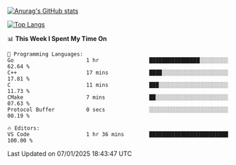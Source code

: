 [![Anurag's GitHub stats](https://github-readme-stats.vercel.app/api?username=wugouzi&count_private=true)](https://github.com/anuraghazra/github-readme-stats)

[![Top Langs](https://github-readme-stats.vercel.app/api/top-langs/?username=wugouzi&layout=compact&count_private=true&hide=html)](https://github.com/anuraghazra/github-readme-stats)

<!--START_SECTION:waka-->
📊 **This Week I Spent My Time On** 

```text
💬 Programming Languages: 
Go                       1 hr                ████████████████░░░░░░░░░   62.64 % 
C++                      17 mins             ████░░░░░░░░░░░░░░░░░░░░░   17.81 % 
C                        11 mins             ███░░░░░░░░░░░░░░░░░░░░░░   11.73 % 
CMake                    7 mins              ██░░░░░░░░░░░░░░░░░░░░░░░   07.63 % 
Protocol Buffer          0 secs              ░░░░░░░░░░░░░░░░░░░░░░░░░   00.19 % 

🔥 Editors: 
VS Code                  1 hr 36 mins        █████████████████████████   100.00 % 
```


 Last Updated on 07/01/2025 18:43:47 UTC
<!--END_SECTION:waka-->

<!--
**wugouzi/wugouzi** is a ✨ _special_ ✨ repository because its `README.md` (this file) appears on your GitHub profile.

Here are some ideas to get you started:

- 🔭 I’m currently working on ...
- 🌱 I’m currently learning ...
- 👯 I’m looking to collaborate on ...
- 🤔 I’m looking for help with ...
- 💬 Ask me about ...
- 📫 How to reach me: ...
- 😄 Pronouns: ...
- ⚡ Fun fact: ...
-->
